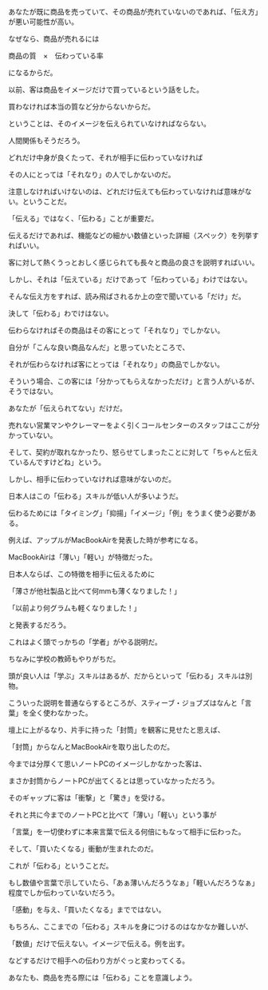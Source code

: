 あなたが既に商品を売っていて、その商品が売れていないのであれば、「伝え方」が悪い可能性が高い。



なぜなら、商品が売れるには



 



商品の質　×　伝わっている率



 



になるからだ。



以前、客は商品をイメージだけで買っているという話をした。



買わなければ本当の質など分からないからだ。



 



ということは、そのイメージを伝えられていなければならない。



 



人間関係もそうだろう。



どれだけ中身が良くたって、それが相手に伝わっていなければ



その人にとっては「それなり」の人でしかないのだ。



注意しなければいけないのは、どれだけ伝えても伝わっていなければ意味がない。ということだ。



 



「伝える」ではなく、「伝わる」ことが重要だ。



伝えるだけであれば、機能などの細かい数値といった詳細（スペック）を列挙すればいい。



客に対して熱くうっとおしく感じられても長々と商品の良さを説明すればいい。



しかし、それは「伝えている」だけであって「伝わっている」わけではない。



そんな伝え方をすれば、読み飛ばされるか上の空で聞いている「だけ」だ。



決して「伝わる」わでけはない。



伝わらなければその商品はその客にとって「それなり」でしかない。



 



自分が「こんな良い商品なんだ」と思っていたところで、



それが伝わらなければ客にとっては「それなり」の商品でしかない。



そういう場合、この客には「分かってもらえなかっただけ」と言う人がいるが、そうではない。



あなたが「伝えられてない」だけだ。



 



売れない営業マンやクレーマーをよく引くコールセンターのスタッフはここが分かっていない。



そして、契約が取れなかったり、怒らせてしまったことに対して「ちゃんと伝えているんですけどね」という。



しかし、相手に伝わっていなければ意味がないのだ。



 



日本人はこの「伝わる」スキルが低い人が多いようだ。



伝わるためには「タイミング」「抑揚」「イメージ」「例」をうまく使う必要がある。



 



例えば、アップルがMacBookAirを発表した時が参考になる。



MacBookAirは「薄い」「軽い」が特徴だった。



日本人ならば、この特徴を相手に伝えるために



 



「薄さが他社製品と比べて何mmも薄くなりました！」



「以前より何グラムも軽くなりました！」



 



と発表するだろう。



これはよく頭でっかちの「学者」がやる説明だ。



ちなみに学校の教師もやりがちだ。



頭が良い人は「学ぶ」スキルはあるが、だからといって「伝わる」スキルは別物。



 



こういった説明を普通ならするところが、スティーブ・ジョブズはなんと「言葉」を全く使わなかった。



壇上に上がるなり、片手に持った「封筒」を観客に見せたと思えば、



「封筒」からなんとMacBookAirを取り出したのだ。



 



今までは分厚くて思いノートPCのイメージしかなかった客は、



まさか封筒からノートPCが出てくるとは思っていなかっただろう。



そのギャップに客は「衝撃」と「驚き」を受ける。



それと共に今までのノートPCと比べて「薄い」「軽い」という事が



「言葉」を一切使わずに本来言葉で伝える何倍にもなって相手に伝わった。



そして、「買いたくなる」衝動が生まれたのだ。



 



これが「伝わる」ということだ。



もし数値や言葉で示していたら、「あぁ薄いんだろうなぁ」「軽いんだろうなぁ」程度でしか伝わっていないだろう。



「感動」を与え、「買いたくなる」までではない。



 



もちろん、ここまでの「伝わる」スキルを身につけるのはなかなか難しいが、



「数値」だけで伝えない。イメージで伝える。例を出す。



などするだけで相手への伝わり方がぐっと変わってくる。



 



あなたも、商品を売る際には「伝わる」ことを意識しよう。
